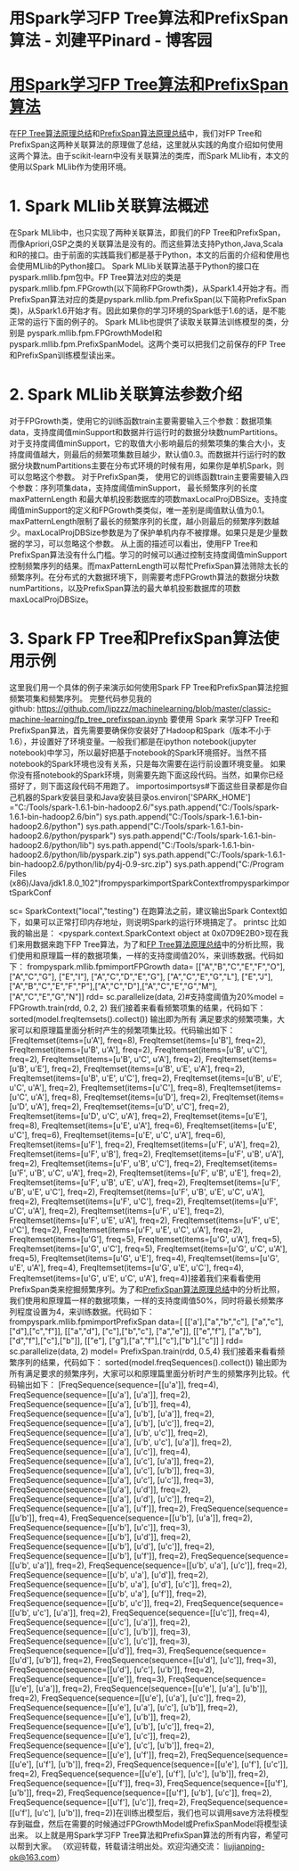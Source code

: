 
# 用Spark学习FP Tree算法和PrefixSpan算法 - 刘建平Pinard - 博客园






# [用Spark学习FP Tree算法和PrefixSpan算法](https://www.cnblogs.com/pinard/p/6340162.html)
在[FP Tree算法原理总结](http://www.cnblogs.com/pinard/p/6307064.html)和[PrefixSpan算法原理总结](http://www.cnblogs.com/pinard/p/6323182.html)中，我们对FP Tree和PrefixSpan这两种关联算法的原理做了总结，这里就从实践的角度介绍如何使用这两个算法。由于scikit-learn中没有关联算法的类库，而Spark MLlib有，本文的使用以Spark MLlib作为使用环境。
# 1. Spark MLlib关联算法概述
在Spark MLlib中，也只实现了两种关联算法，即我们的FP Tree和PrefixSpan，而像Apriori,GSP之类的关联算法是没有的。而这些算法支持Python,Java,Scala和R的接口。由于前面的实践篇我们都是基于Python，本文的后面的介绍和使用也会使用MLlib的Python接口。
Spark MLlib关联算法基于Python的接口在pyspark.mllib.fpm包中。FP Tree算法对应的类是pyspark.mllib.fpm.FPGrowth(以下简称FPGrowth类)，从Spark1.4开始才有。而PrefixSpan算法对应的类是pyspark.mllib.fpm.PrefixSpan(以下简称PrefixSpan类)，从Spark1.6开始才有。因此如果你的学习环境的Spark低于1.6的话，是不能正常的运行下面的例子的。
Spark MLlib也提供了读取关联算法训练模型的类，分别是 pyspark.mllib.fpm.FPGrowthModel和pyspark.mllib.fpm.PrefixSpanModel。这两个类可以把我们之前保存的FP Tree和PrefixSpan训练模型读出来。
# 2. Spark MLlib关联算法参数介绍
对于FPGrowth类，使用它的训练函数train主要需要输入三个参数：数据项集data，支持度阈值minSupport和数据并行运行时的数据分块数numPartitions。对于支持度阈值minSupport，它的取值大小影响最后的频繁项集的集合大小，支持度阈值越大，则最后的频繁项集数目越少，默认值0.3。而数据并行运行时的数据分块数numPartitions主要在分布式环境的时候有用，如果你是单机Spark，则可以忽略这个参数。
对于PrefixSpan类， 使用它的训练函数train主要需要输入四个参数：序列项集data，支持度阈值minSupport， 最长频繁序列的长度maxPatternLength 和最大单机投影数据库的项数maxLocalProjDBSize。支持度阈值minSupport的定义和FPGrowth类类似，唯一差别是阈值默认值为0.1。maxPatternLength限制了最长的频繁序列的长度，越小则最后的频繁序列数越少。maxLocalProjDBSize参数是为了保护单机内存不被撑爆。如果只是是少量数据的学习，可以忽略这个参数。
从上面的描述可以看出，使用FP Tree和PrefixSpan算法没有什么门槛。学习的时候可以通过控制支持度阈值minSupport控制频繁序列的结果。而maxPatternLength可以帮忙PrefixSpan算法筛除太长的频繁序列。在分布式的大数据环境下，则需要考虑FPGrowth算法的数据分块数numPartitions，以及PrefixSpan算法的最大单机投影数据库的项数maxLocalProjDBSize。
# 3. Spark FP Tree和PrefixSpan算法使用示例
这里我们用一个具体的例子来演示如何使用Spark FP Tree和PrefixSpan算法挖掘频繁项集和频繁序列。
完整代码参见我的github: https://github.com/ljpzzz/machinelearning/blob/master/classic-machine-learning/fp_tree_prefixspan.ipynb
要使用 Spark 来学习FP Tree和PrefixSpan算法，首先需要要确保你安装好了Hadoop和Spark（版本不小于1.6），并设置好了环境变量。一般我们都是在ipython notebook(jupyter notebook)中学习，所以最好把基于notebook的Spark环境搭好。当然不搭notebook的Spark环境也没有关系，只是每次需要在运行前设置环境变量。
如果你没有搭notebook的Spark环境，则需要先跑下面这段代码。当然，如果你已经搭好了，则下面这段代码不用跑了。
importosimportsys\#下面这些目录都是你自己机器的Spark安装目录和Java安装目录os.environ['SPARK_HOME'] ="C:/Tools/spark-1.6.1-bin-hadoop2.6/"sys.path.append("C:/Tools/spark-1.6.1-bin-hadoop2.6/bin")
sys.path.append("C:/Tools/spark-1.6.1-bin-hadoop2.6/python")
sys.path.append("C:/Tools/spark-1.6.1-bin-hadoop2.6/python/pyspark")
sys.path.append("C:/Tools/spark-1.6.1-bin-hadoop2.6/python/lib")
sys.path.append("C:/Tools/spark-1.6.1-bin-hadoop2.6/python/lib/pyspark.zip")
sys.path.append("C:/Tools/spark-1.6.1-bin-hadoop2.6/python/lib/py4j-0.9-src.zip")
sys.path.append("C:/Program Files (x86)/Java/jdk1.8.0_102")frompysparkimportSparkContextfrompysparkimportSparkConf

sc= SparkContext("local","testing")
在跑算法之前，建议输出Spark Context如下，如果可以正常打印内存地址，则说明Spark的运行环境搞定了。
printsc
比如我的输出是：
<pyspark.context.SparkContext object at 0x07D9E2B0>现在我们来用数据来跑下FP Tree算法，为了和[FP Tree算法原理总结](http://www.cnblogs.com/pinard/p/6307064.html)中的分析比照，我们使用和原理篇一样的数据项集，一样的支持度阈值20%，来训练数据。代码如下：
frompyspark.mllib.fpmimportFPGrowth
data= [["A","B","C","E","F","O"], ["A","C","G"], ["E","I"], ["A","C","D","E","G"], ["A","C","E","G","L"],
       ["E","J"],["A","B","C","E","F","P"],["A","C","D"],["A","C","E","G","M"],["A","C","E","G","N"]]
rdd= sc.parallelize(data, 2)\#支持度阈值为20%model = FPGrowth.train(rdd, 0.2, 2)
我们接着来看看频繁项集的结果，代码如下：
sorted(model.freqItemsets().collect())
输出即为所有 满足要求的频繁项集，大家可以和原理篇里面分析时产生的频繁项集比较。代码输出如下：
[FreqItemset(items=[u'A'], freq=8),
 FreqItemset(items=[u'B'], freq=2),
 FreqItemset(items=[u'B', u'A'], freq=2),
 FreqItemset(items=[u'B', u'C'], freq=2),
 FreqItemset(items=[u'B', u'C', u'A'], freq=2),
 FreqItemset(items=[u'B', u'E'], freq=2),
 FreqItemset(items=[u'B', u'E', u'A'], freq=2),
 FreqItemset(items=[u'B', u'E', u'C'], freq=2),
 FreqItemset(items=[u'B', u'E', u'C', u'A'], freq=2),
 FreqItemset(items=[u'C'], freq=8),
 FreqItemset(items=[u'C', u'A'], freq=8),
 FreqItemset(items=[u'D'], freq=2),
 FreqItemset(items=[u'D', u'A'], freq=2),
 FreqItemset(items=[u'D', u'C'], freq=2),
 FreqItemset(items=[u'D', u'C', u'A'], freq=2),
 FreqItemset(items=[u'E'], freq=8),
 FreqItemset(items=[u'E', u'A'], freq=6),
 FreqItemset(items=[u'E', u'C'], freq=6),
 FreqItemset(items=[u'E', u'C', u'A'], freq=6),
 FreqItemset(items=[u'F'], freq=2),
 FreqItemset(items=[u'F', u'A'], freq=2),
 FreqItemset(items=[u'F', u'B'], freq=2),
 FreqItemset(items=[u'F', u'B', u'A'], freq=2),
 FreqItemset(items=[u'F', u'B', u'C'], freq=2),
 FreqItemset(items=[u'F', u'B', u'C', u'A'], freq=2),
 FreqItemset(items=[u'F', u'B', u'E'], freq=2),
 FreqItemset(items=[u'F', u'B', u'E', u'A'], freq=2),
 FreqItemset(items=[u'F', u'B', u'E', u'C'], freq=2),
 FreqItemset(items=[u'F', u'B', u'E', u'C', u'A'], freq=2),
 FreqItemset(items=[u'F', u'C'], freq=2),
 FreqItemset(items=[u'F', u'C', u'A'], freq=2),
 FreqItemset(items=[u'F', u'E'], freq=2),
 FreqItemset(items=[u'F', u'E', u'A'], freq=2),
 FreqItemset(items=[u'F', u'E', u'C'], freq=2),
 FreqItemset(items=[u'F', u'E', u'C', u'A'], freq=2),
 FreqItemset(items=[u'G'], freq=5),
 FreqItemset(items=[u'G', u'A'], freq=5),
 FreqItemset(items=[u'G', u'C'], freq=5),
 FreqItemset(items=[u'G', u'C', u'A'], freq=5),
 FreqItemset(items=[u'G', u'E'], freq=4),
 FreqItemset(items=[u'G', u'E', u'A'], freq=4),
 FreqItemset(items=[u'G', u'E', u'C'], freq=4),
 FreqItemset(items=[u'G', u'E', u'C', u'A'], freq=4)]接着我们来看看使用PrefixSpan类来挖掘频繁序列。为了和[PrefixSpan算法原理总结](http://www.cnblogs.com/pinard/p/6323182.html)中的分析比照，我们使用和原理篇一样的数据项集，一样的支持度阈值50%，同时将最长频繁序列程度设置为4，来训练数据。代码如下：
frompyspark.mllib.fpmimportPrefixSpan
data=[
   [['a'],["a","b","c"], ["a","c"],["d"],["c","f"]],
   [["a","d"], ["c"],["b","c"], ["a","e"]],
   [["e","f"], ["a","b"], ["d","f"],["c"],["b"]],
   [["e"], ["g"],["a","f"],["c"],["b"],["c"]]
   ]
rdd= sc.parallelize(data, 2)
model= PrefixSpan.train(rdd, 0.5,4)
我们接着来看看频繁序列的结果，代码如下：
sorted(model.freqSequences().collect())
输出即为所有满足要求的频繁序列，大家可以和原理篇里面分析时产生的频繁序列比较。代码输出如下：
[FreqSequence(sequence=[[u'a']], freq=4),
 FreqSequence(sequence=[[u'a'], [u'a']], freq=2),
 FreqSequence(sequence=[[u'a'], [u'b']], freq=4),
 FreqSequence(sequence=[[u'a'], [u'b'], [u'a']], freq=2),
 FreqSequence(sequence=[[u'a'], [u'b'], [u'c']], freq=2),
 FreqSequence(sequence=[[u'a'], [u'b', u'c']], freq=2),
 FreqSequence(sequence=[[u'a'], [u'b', u'c'], [u'a']], freq=2),
 FreqSequence(sequence=[[u'a'], [u'c']], freq=4),
 FreqSequence(sequence=[[u'a'], [u'c'], [u'a']], freq=2),
 FreqSequence(sequence=[[u'a'], [u'c'], [u'b']], freq=3),
 FreqSequence(sequence=[[u'a'], [u'c'], [u'c']], freq=3),
 FreqSequence(sequence=[[u'a'], [u'd']], freq=2),
 FreqSequence(sequence=[[u'a'], [u'd'], [u'c']], freq=2),
 FreqSequence(sequence=[[u'a'], [u'f']], freq=2),
 FreqSequence(sequence=[[u'b']], freq=4),
 FreqSequence(sequence=[[u'b'], [u'a']], freq=2),
 FreqSequence(sequence=[[u'b'], [u'c']], freq=3),
 FreqSequence(sequence=[[u'b'], [u'd']], freq=2),
 FreqSequence(sequence=[[u'b'], [u'd'], [u'c']], freq=2),
 FreqSequence(sequence=[[u'b'], [u'f']], freq=2),
 FreqSequence(sequence=[[u'b', u'a']], freq=2),
 FreqSequence(sequence=[[u'b', u'a'], [u'c']], freq=2),
 FreqSequence(sequence=[[u'b', u'a'], [u'd']], freq=2),
 FreqSequence(sequence=[[u'b', u'a'], [u'd'], [u'c']], freq=2),
 FreqSequence(sequence=[[u'b', u'a'], [u'f']], freq=2),
 FreqSequence(sequence=[[u'b', u'c']], freq=2),
 FreqSequence(sequence=[[u'b', u'c'], [u'a']], freq=2),
 FreqSequence(sequence=[[u'c']], freq=4),
 FreqSequence(sequence=[[u'c'], [u'a']], freq=2),
 FreqSequence(sequence=[[u'c'], [u'b']], freq=3),
 FreqSequence(sequence=[[u'c'], [u'c']], freq=3),
 FreqSequence(sequence=[[u'd']], freq=3),
 FreqSequence(sequence=[[u'd'], [u'b']], freq=2),
 FreqSequence(sequence=[[u'd'], [u'c']], freq=3),
 FreqSequence(sequence=[[u'd'], [u'c'], [u'b']], freq=2),
 FreqSequence(sequence=[[u'e']], freq=3),
 FreqSequence(sequence=[[u'e'], [u'a']], freq=2),
 FreqSequence(sequence=[[u'e'], [u'a'], [u'b']], freq=2),
 FreqSequence(sequence=[[u'e'], [u'a'], [u'c']], freq=2),
 FreqSequence(sequence=[[u'e'], [u'a'], [u'c'], [u'b']], freq=2),
 FreqSequence(sequence=[[u'e'], [u'b']], freq=2),
 FreqSequence(sequence=[[u'e'], [u'b'], [u'c']], freq=2),
 FreqSequence(sequence=[[u'e'], [u'c']], freq=2),
 FreqSequence(sequence=[[u'e'], [u'c'], [u'b']], freq=2),
 FreqSequence(sequence=[[u'e'], [u'f']], freq=2),
 FreqSequence(sequence=[[u'e'], [u'f'], [u'b']], freq=2),
 FreqSequence(sequence=[[u'e'], [u'f'], [u'c']], freq=2),
 FreqSequence(sequence=[[u'e'], [u'f'], [u'c'], [u'b']], freq=2),
 FreqSequence(sequence=[[u'f']], freq=3),
 FreqSequence(sequence=[[u'f'], [u'b']], freq=2),
 FreqSequence(sequence=[[u'f'], [u'b'], [u'c']], freq=2),
 FreqSequence(sequence=[[u'f'], [u'c']], freq=2),
 FreqSequence(sequence=[[u'f'], [u'c'], [u'b']], freq=2)]在训练出模型后，我们也可以调用save方法将模型存到磁盘，然后在需要的时候通过FPGrowthModel或PrefixSpanModel将模型读出来。
以上就是用Spark学习FP Tree算法和PrefixSpan算法的所有内容，希望可以帮到大家。
（欢迎转载，转载请注明出处。欢迎沟通交流： liujianping-ok@163.com）





